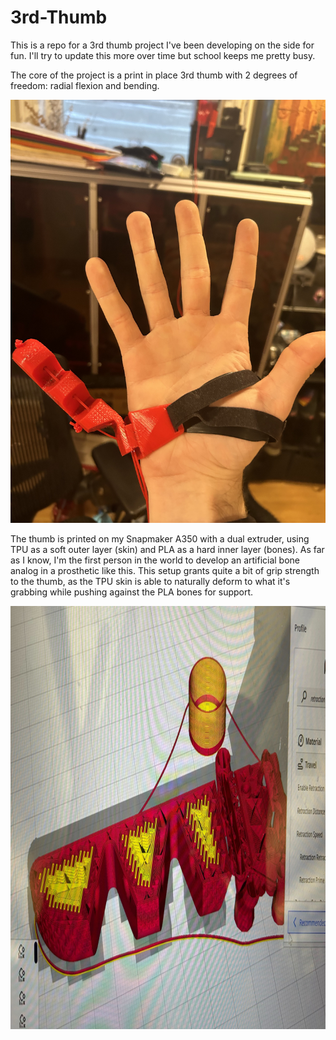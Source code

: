 # 3rd-Thumb
This is a repo for a 3rd thumb project I've been developing on the side for fun. I'll try to update this more over time but school keeps me pretty busy.

The core of the project is a print in place 3rd thumb with 2 degrees of freedom: radial flexion and bending. 

<p align="center">
  <img width="679" height="677" src="https://github.com/Makers-Mastery/3rd-Thumb/blob/main/Media/IMG_3034.jpeg">
</p>

The thumb is printed on my Snapmaker A350 with a dual extruder, using TPU as a soft outer layer (skin) and PLA as a hard inner layer (bones). As far as I know, I'm the first person in the world to develop an artificial bone analog in a prosthetic like this. This setup grants quite a bit of grip strength to the thumb, as the TPU skin is able to naturally deform to what it's grabbing while pushing against the PLA bones for support.

<p align="center">
  <img width="679" height="677" src="https://github.com/Makers-Mastery/3rd-Thumb/blob/main/Media/IMG_4639.jpeg">
</p>

